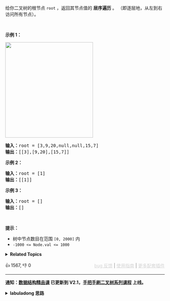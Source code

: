 <p>给你二叉树的根节点 <code>root</code> ，返回其节点值的 <strong>层序遍历</strong> 。 （即逐层地，从左到右访问所有节点）。</p>

<p>&nbsp;</p>

<p><strong>示例 1：</strong></p> 
<img alt="" src="https://assets.leetcode.com/uploads/2021/02/19/tree1.jpg" style="width: 277px; height: 302px;" /> 
<pre>
<strong>输入：</strong>root = [3,9,20,null,null,15,7]
<strong>输出：</strong>[[3],[9,20],[15,7]]
</pre>

<p><strong>示例 2：</strong></p>

<pre>
<strong>输入：</strong>root = [1]
<strong>输出：</strong>[[1]]
</pre>

<p><strong>示例 3：</strong></p>

<pre>
<strong>输入：</strong>root = []
<strong>输出：</strong>[]
</pre>

<p>&nbsp;</p>

<p><strong>提示：</strong></p>

<ul> 
 <li>树中节点数目在范围 <code>[0, 2000]</code> 内</li> 
 <li><code>-1000 &lt;= Node.val &lt;= 1000</code></li> 
</ul>

<details><summary><strong>Related Topics</strong></summary>树 | 广度优先搜索 | 二叉树</details><br>

<div>👍 1567, 👎 0<span style='float: right;'><span style='color: gray;'><a href='https://github.com/labuladong/fucking-algorithm/discussions/939' target='_blank' style='color: lightgray;text-decoration: underline;'>bug 反馈</a> | <a href='https://mp.weixin.qq.com/s/NF8mmVyXVfC1ehdMOsO7Cw' target='_blank' style='color: lightgray;text-decoration: underline;'>使用指南</a> | <a href='https://labuladong.github.io/algo/images/others/%E5%85%A8%E5%AE%B6%E6%A1%B6.jpg' target='_blank' style='color: lightgray;text-decoration: underline;'>更多配套插件</a></span></span></div>

<div id="labuladong"><hr>

**通知：[数据结构精品课](https://aep.h5.xeknow.com/s/1XJHEO) 已更新到 V2.1，[手把手刷二叉树系列课程](https://aep.xet.tech/s/3YGcq3) 上线。**

<details><summary><strong>labuladong 思路</strong></summary>

## 基本思路

前文 [BFS 算法框架](https://labuladong.github.io/article/fname.html?fname=BFS框架) 就是由二叉树的层序遍历演变出来的。

下面是层序遍历的一般写法，通过一个 while 循环控制从上向下一层层遍历，for 循环控制每一层从左向右遍历：

![](https://labuladong.gitee.io/pictures/dijkstra/1.jpeg)

**标签：[BFS 算法](https://mp.weixin.qq.com/mp/appmsgalbum?__biz=MzAxODQxMDM0Mw==&action=getalbum&album_id=2122002916411604996)，[二叉树](https://mp.weixin.qq.com/mp/appmsgalbum?__biz=MzAxODQxMDM0Mw==&action=getalbum&album_id=2121994699837177859)**

## 解法代码

```java
class Solution {
    public List<List<Integer>> levelOrder(TreeNode root) {
        List<List<Integer>> res = new LinkedList<>();
        if (root == null) {
            return res;
        }

        Queue<TreeNode> q = new LinkedList<>();
        q.offer(root);
        // while 循环控制从上向下一层层遍历
        while (!q.isEmpty()) {
            int sz = q.size();
            // 记录这一层的节点值
            List<Integer> level = new LinkedList<>();
            // for 循环控制每一层从左向右遍历
            for (int i = 0; i < sz; i++) {
                TreeNode cur = q.poll();
                level.add(cur.val);
                if (cur.left != null)
                    q.offer(cur.left);
                if (cur.right != null)
                    q.offer(cur.right);
            }
            res.add(level);
        }
        return res;
    }
}
```

**类似题目**：
  - [103. 二叉树的锯齿形层序遍历 🟠](/problems/binary-tree-zigzag-level-order-traversal)
  - [107. 二叉树的层序遍历 II 🟠](/problems/binary-tree-level-order-traversal-ii)
  - [1161. 最大层内元素和 🟠](/problems/maximum-level-sum-of-a-binary-tree)
  - [1302. 层数最深叶子节点的和 🟠](/problems/deepest-leaves-sum)
  - [1609. 奇偶树 🟠](/problems/even-odd-tree)
  - [637. 二叉树的层平均值 🟢](/problems/average-of-levels-in-binary-tree)
  - [919. 完全二叉树插入器 🟠](/problems/complete-binary-tree-inserter)
  - [958. 二叉树的完全性检验 🟠](/problems/check-completeness-of-a-binary-tree)
  - [剑指 Offer 32 - I. 从上到下打印二叉树 🟠](/problems/cong-shang-dao-xia-da-yin-er-cha-shu-lcof)
  - [剑指 Offer 32 - II. 从上到下打印二叉树 II 🟢](/problems/cong-shang-dao-xia-da-yin-er-cha-shu-ii-lcof)
  - [剑指 Offer 32 - III. 从上到下打印二叉树 III 🟠](/problems/cong-shang-dao-xia-da-yin-er-cha-shu-iii-lcof)

</details>
</div>



